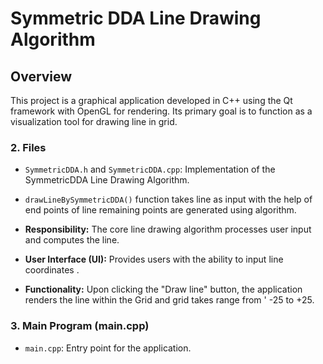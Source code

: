 # Symmetric DDA Line Drawing Algorithm
 
## Overview
This project is a graphical application developed in C++ using the Qt framework with OpenGL for rendering. Its primary goal is to function as a visualization tool for drawing line in grid. 
 

### 2. Files
   - `SymmetricDDA.h` and `SymmetricDDA.cpp`: Implementation of the SymmetricDDA Line Drawing Algorithm.

   - `drawLineBySymmetricDDA()` function takes line as input with the help of end points of line remaining points are generated using algorithm.
 
   - **Responsibility:** The core line drawing algorithm processes user input and computes the line.
 
   - **User Interface (UI):** Provides users with the ability to input line coordinates .
   
   - **Functionality:** Upon clicking the "Draw line" button, the application renders the line within the Grid and grid takes range from '
   -25 to +25.
 
### 3. Main Program (main.cpp)
   - `main.cpp`: Entry point for the application.
